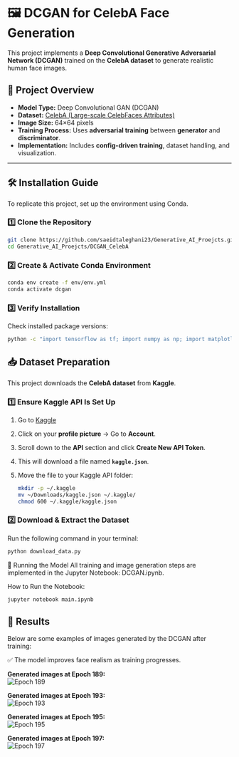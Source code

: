 # 🖼️ DCGAN for CelebA Face Generation

This project implements a **Deep Convolutional Generative Adversarial Network (DCGAN)** trained on the **CelebA dataset** to generate realistic human face images.

## 📌 Project Overview
- **Model Type:** Deep Convolutional GAN (DCGAN)
- **Dataset:** [CelebA (Large-scale CelebFaces Attributes)](https://www.kaggle.com/datasets/jessicali9530/celeba-dataset)
- **Image Size:** 64×64 pixels
- **Training Process:** Uses **adversarial training** between **generator** and **discriminator**.
- **Implementation:** Includes **config-driven training**, dataset handling, and visualization.

---

## 🛠 Installation Guide

To replicate this project, set up the environment using Conda.

### **1️⃣ Clone the Repository**
```bash
git clone https://github.com/saeidtaleghani23/Generative_AI_Proejcts.git
cd Generative_AI_Proejcts/DCGAN_CelebA
```

### 2️⃣ Create & Activate Conda Environment

```bash
conda env create -f env/env.yml
conda activate dcgan
```

### 3️⃣ Verify Installation
Check installed package versions:

```bash
python -c "import tensorflow as tf; import numpy as np; import matplotlib; print(tf.__version__, np.__version__, matplotlib.__version__)"
```

## 📥 Dataset Preparation  

This project downloads the **CelebA dataset** from **Kaggle**.  

### **1️⃣ Ensure Kaggle API Is Set Up**  

1. Go to [Kaggle](https://www.kaggle.com/)  
2. Click on your **profile picture** → Go to **Account**.  
3. Scroll down to the **API** section and click **Create New API Token**.  
4. This will download a file named **`kaggle.json`**.  
5. Move the file to your Kaggle API folder:  

   ```bash
   mkdir -p ~/.kaggle
   mv ~/Downloads/kaggle.json ~/.kaggle/
   chmod 600 ~/.kaggle/kaggle.json
    ```
### 2️⃣ Download & Extract the Dataset
Run the following command in your terminal:

```bash
python download_data.py

```

🚀 Running the Model
All training and image generation steps are implemented in the Jupyter Notebook: DCGAN.ipynb.

How to Run the Notebook:

```bash
jupyter notebook main.ipynb
```

## 🎨 Results  

Below are some examples of images generated by the DCGAN after training:  

✅ The model improves face realism as training progresses.  

**Generated images at Epoch 189:**  
![Epoch 189](generated_img_189.png)  

**Generated images at Epoch 193:**  
![Epoch 193](generated_img_193.png)  

**Generated images at Epoch 195:**  
![Epoch 195](generated_img_195.png)  

**Generated images at Epoch 197:**  
![Epoch 197](generated_img_197.png)  


